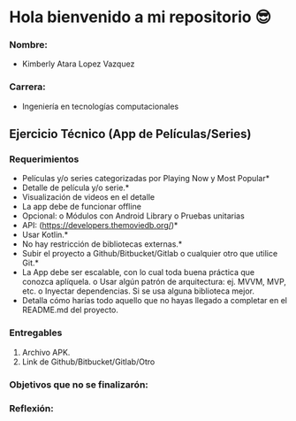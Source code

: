 # Hola bienvenido a mi repositorio 😎

### Nombre:
 - Kimberly Atara Lopez Vazquez
### Carrera:
 - Ingeniería en tecnologías computacionales

## Ejercicio Técnico (App de Películas/Series)
### Requerimientos
 - Películas y/o series categorizadas por Playing Now y Most Popular*
 - Detalle de película y/o serie.*
 - Visualización de videos en el detalle
 - La app debe de funcionar offline
 - Opcional:
o Módulos con Android Library
o Pruebas unitarias
 - API: (https://developers.themoviedb.org/)*
 - Usar Kotlin.*
 - No hay restricción de bibliotecas externas.*
 - Subir el proyecto a Github/Bitbucket/Gitlab o cualquier otro que utilice Git.*
 - La App debe ser escalable, con lo cual toda buena práctica que conozca aplíquela.
o Usar algún patrón de arquitectura: ej. MVVM, MVP, etc.
o Inyectar dependencias. Si se usa alguna biblioteca mejor.
 - Detalla cómo harías todo aquello que no hayas llegado a completar en el README.md del
proyecto.

### Entregables
1. Archivo APK.
2. Link de Github/Bitbucket/Gitlab/Otro

### Objetivos que no se finalizarón:


### Reflexión:
